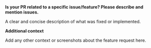**Is your PR related to a specific issue/feature? Please describe and mention issues.**

A clear and concise description of what was fixed or implemented.

**Additional context**

Add any other context or screenshots about the feature request here.
